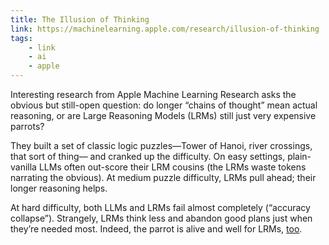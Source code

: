 ```yaml
---
title: The Illusion of Thinking
link: https://machinelearning.apple.com/research/illusion-of-thinking
tags: 
    - link
    - ai
    - apple
---
```

 
Interesting research from Apple Machine Learning Research asks the obvious but still-open question: do longer “chains of thought” mean actual reasoning, or are Large Reasoning Models (LRMs) still just very expensive parrots? 

They built a set of classic logic puzzles—Tower of Hanoi, river crossings, that sort of thing— and cranked up the difficulty. On easy settings, plain-vanilla LLMs often out-score their LRM cousins (the LRMs waste tokens narrating the obvious). At medium puzzle difficulty, LRMs pull ahead; their longer reasoning helps.

At hard difficulty, both LLMs and LRMs fail almost completely (“accuracy collapse”).
Strangely, LRMs think less and abandon good plans just when they’re needed most. Indeed, the parrot is alive and well for LRMs, [too](https://hwschuur.nl/2024/10/15/llmsdontdoformalreasoning/). 

